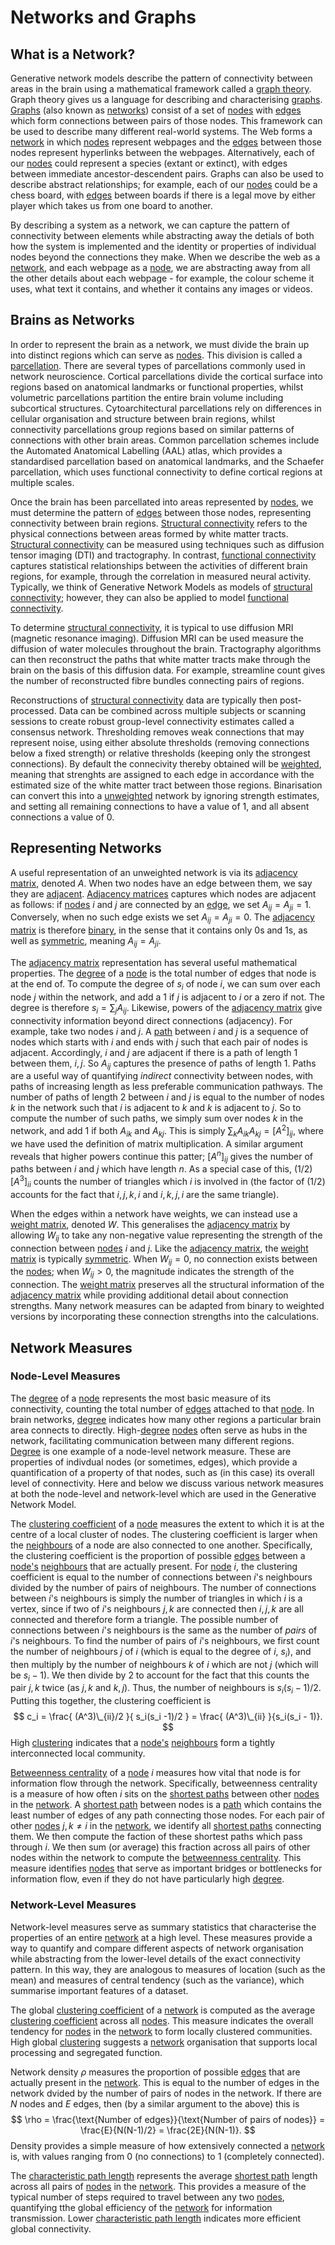 # Networks and Graphs

## What is a Network?

Generative network models describe the pattern of connectivity between areas in the brain using a mathematical framework called a [graph theory](glossary.md#graph). Graph theory gives us a language for describing and characterising [graphs](glossary.md#graph). [Graphs](glossary.md#graph) (also known as [networks](glossary.md#network)) consist of a set of [nodes](glossary.md#node) with [edges](glossary.md#edge) which form connections between pairs of those nodes. This framework can be used to describe many different real-world systems. The Web forms a [network](glossary.md#network) in which [nodes](glossary.md#node) represent webpages and the [edges](glossary.md#edge) between those nodes represent hyperlinks between the webpages. Alternatively, each of our [nodes](glossary.md#node) could represent a species (extant or extinct), with edges between immediate ancestor-descendent pairs. Graphs can also be used to describe abstract relationships; for example, each of our [nodes](glossary.md#node) could be a chess board, with [edges](glossary.md#edge) between boards if there is a legal move by either player which takes us from one board to another.     

By describing a system as a network, we can capture the pattern of connectivity between elements while abstracting away the detials of both how the system is implemented and the identity or properties of individual nodes beyond the connections they make. When we describe the web as a [network](glossary.md#network), and each webpage as a [node](glossary.md#node), we are abstracting away from all the other details about each webpage - for example, the colour scheme it uses, what text it contains, and whether it contains any images or videos.

<!-- 
 In these examples, the network structure captures the fundamental pattern of connectivity whilst abstracting away many physical details. This simple yet powerful representation allows us to capture the essential structure of complex systems by focusing on the relationships between components rather than the components themselves. Networks can be either weighted or unweighted: unweighted networks contain [edges](glossary.md#edge) that are simply present or absent, whilst weighted networks have [edges](glossary.md#edge) with different strengths or capacities.


Networks capture abstract structure in a way that allows two real, physical systems to have identical network representations despite having very different physical instantiations. For instance, a social network of friendships and a network of protein interactions might both exhibit the same mathematical properties, such as small-world connectivity or scale-free degree distributions, even though one describes human relationships and the other molecular interactions. -->

## Brains as Networks

In order to represent the brain as a network, we must divide the brain up into distinct regions which can serve as [nodes](glossary.md#node). This division is called a [parcellation](glossary.md#parcellation). There are several types of parcellations commonly used in network neuroscience. Cortical parcellations divide the cortical surface into regions based on anatomical landmarks or functional properties, whilst volumetric parcellations partition the entire brain volume including subcortical structures. Cytoarchitectural parcellations rely on differences in cellular organisation and structure between brain regions, whilst connectivity parcellations group regions based on similar patterns of connections with other brain areas. Common parcellation schemes include the Automated Anatomical Labelling (AAL) atlas, which provides a standardised parcellation based on anatomical landmarks, and the Schaefer parcellation, which uses functional connectivity to define cortical regions at multiple scales.

Once the brain has been parcellated into areas represented by [nodes](glossary.md#nodes), we must determine the pattern of [edges](glossary.md#edge) between those nodes, representing connectivity between brain regions. [Structural connectivity](glossary.md#structural-connectivity) refers to the physical connections between areas formed by white matter tracts. [Structural connectivity](glossary.md#structural-connectivity) can be measured using techniques such as diffusion tensor imaging (DTI) and tractography. In contrast, [functional connectivity](glossary.md#functional-connectivity) captures statistical relationships between the activities of different brain regions, for example, through the correlation in measured neural activity. Typically, we think of Generative Network Models as models of [structural connectivity](glossary.md#structural-connectivity); however, they can also be applied to model [functional connectivity](glossary.md#functional-connectivity). 

To determine [structural connectivity](glossary.md#structural-connectivity), it is typical to use diffusion MRI (magnetic resonance imaging). Diffusion MRI can be used measure the diffusion of water molecules throughout the brain. Tractography algorithms can then reconstruct the paths that white matter tracts make through the brain on the basis of this diffusion data. For example, streamline count gives the number of reconstructed fibre bundles connecting pairs of regions.

Reconstructions of [structural connectivity](glossary.md#structural-connectivity) data are typically then post-processed. Data can be combined across multiple subjects or scanning sessions to create robust group-level connectivity estimates called a consensus network. Thresholding removes weak connections that may represent noise, using either absolute thresholds (removing connections below a fixed strength) or relative thresholds (keeping only the strongest connections). By default the connecivity thereby obtained will be [weighted](glossary.md#weight-matrix), meaning that strenghts are assigned to each edge in accordance with the estimated size of the white matter tract between those regions. Binarisation can convert this into a [unweighted](glossary.md#adjacency-matrix) network by ignoring strength estimates, and setting all remaining connections to have a value of $1$, and all absent connections a value of $0$.

## Representing Networks

A useful representation of an unweighted network is via its [adjacency matrix](glossary.md#adjacency-matrix-a), denoted $A$. When two nodes have an edge between them, we say they are [adjacent](glossary.md#adjacent). [Adjacency matrices](glossary.md#adjacency-matrix) captures which nodes are adjacent as follows: if [nodes](glossary.md#node) $i$ and $j$ are connected by an [edge](glossary.md#edge), we set $A_{ij} = A_{ji} = 1$. Conversely, when no such edge exists we set $A_{ij} = A_{ji} = 0$. The [adjacency matrix](glossary.md#adjacency-matrix) is therefore [binary](glossary.md#binary-generative-network-model), in the sense that it contains only $0$s and $1$s, as well as [symmetric](glossary.md#symmetric), meaning $A_{ij} = A_{ji}$. 

The [adjacency matrix](glossary.md#adjacency-matrix-a) representation has several useful mathematical properties. The [degree](glossary.md#degree) of a [node](glossary.md#node) is the total number of edges that node is at the end of. To compute the degree of $s_i$ of node $i$, we can sum over each node $j$ within the network, and add a $1$ if $j$ is adjacent to $i$ or a zero if not. The degree is therefore $s_i = \sum_j A_{ij}$. Likewise, powers of the [adjacency matrix](glossary.md#adjacency-matrix-a) give  connectivity information beyond direct connections (adjacency). For example, take two nodes $i$ and $j$. A [path](glossary.md#path) between $i$ and $j$ is a sequence of nodes which starts with $i$ and ends with $j$ such that each pair of nodes is adjacent. Accordingly, $i$ and $j$ are adjacent if there is a path of length $1$ between them, $i,j$. So $A_{ij}$ captures the presence of paths of length $1$. Paths are a useful way of quantifying *indirect* connectivity between nodes, with paths of increasing length as less preferable communication pathways. The number of paths of length $2$ between $i$ and $j$ is equal to the number of nodes $k$ in the network such that $i$ is adjacent to $k$ and $k$ is adjacent to $j$. So to compute the number of such paths, we simply sum over nodes $k$ in the network, and add $1$ if both $A_{ik}$ and $A_{kj}$. This is simply $\sum_k A_{ik} A_{kj} = [A^2]_{ij}$, where we have used the definition of matrix multiplication. A similar argument reveals that higher powers continue this patter; $[A^n]_{ij}$ gives the number of paths between $i$ and $j$ which have length $n$. As a special case of this, $(1/2) [A^3]_{ii}$ counts the number of triangles which $i$ is involved in (the factor of $(1/2)$ accounts for the fact that $i,j,k,i$ and $i,k,j,i$ are the same triangle). 

When the edges within a network have weights, we can instead use a [weight matrix](glossary.md#weight-matrix-w), denoted $W$. This generalises the [adjacency matrix](glossary.md#adjacency-matrix-a) by allowing $W_{ij}$ to take any non-negative value representing the strength of the connection between [nodes](glossary.md#node) $i$ and $j$. Like the [adjacency matrix](glossary.md#adjacency-matrix-a), the [weight matrix](glossary.md#weight-matrix-w) is typically [symmetric](glossary.md#symmetric). When $W_{ij} = 0$, no connection exists between the [nodes](glossary.md#node); when $W_{ij} > 0$, the magnitude indicates the strength of the connection. The [weight matrix](glossary.md#weight-matrix-w) preserves all the structural information of the [adjacency matrix](glossary.md#adjacency-matrix-a) while providing additional detail about connection strengths. Many network measures can be adapted from binary to weighted versions by incorporating these connection strengths into the calculations. 

## Network Measures

### Node-Level Measures

The [degree](glossary.md#degree) of a [node](glossary.md#node) represents the most basic measure of its connectivity, counting the total number of [edges](glossary.md#edge) attached to that [node](glossary.md#node). In brain networks, [degree](glossary.md#degree) indicates how many other regions a particular brain area connects to directly. High-[degree](glossary.md#degree) [nodes](glossary.md#node) often serve as hubs in the network, facilitating communication between many different regions. [Degree](glossary.md#degree) is one example of a node-level network measure. These are properties of indivdual nodes (or sometimes, edges), which provide a quantification of a property of that nodes, such as (in this case) its overall level of connectivity. Here and below we discuss various network measures at both the node-level and network-level which are used in the Generative Network Model.  

The [clustering coefficient](glossary.md#clustering-coefficient) of a [node](glossary.md#node) measures the extent to which it is at the centre of a local cluster of nodes. The clustering coefficient is larger when the [neighbours](glossary.md#neighbour) of a node are also connected to one another. Specifically, the clustering coefficient is the proportion of possible [edges](glossary.md#edge) between a [node's](glossary.md#node) [neighbours](glossary.md#neighbour) that are actually present. For [node](glossary.md#node) $i$, the clustering coefficient is equal to the number of connections between $i$'s neighbours divided by the number of pairs of neighbours. The number of connections between $i$'s neighbours is simply the number of triangles in which $i$ is a vertex, since if two of $i$'s neighbours $j, k$ are connected then $i, j, k$ are all connected and therefore form a triangle. The possible number of connections between $i$'s neighbours is the same as the number of *pairs* of $i$'s neighbours. To find the number of pairs of $i$'s neighbours, we first count the number of neighbours $j$ of $i$ (which is equal to the degree of $i$, $s_i$), and then multiply by the number of neighbours $k$ of $i$ which are not $j$ (which will be $s_i - 1$). We then divide by $2$ to account for the fact that this counts the pair $j,k$ twice (as $j,k$ and $k,j$). Thus, the number of neighbours is $s_i(s_i - 1)/2$. Putting this together, the clustering coefficient is
$$
c_i = \frac{ (A^3)\_{ii}/2 }{ s_i(s_i -1)/2 } = \frac{ (A^3)\_{ii} }{s_i(s_i - 1)}.
$$
High [clustering](glossary.md#clustering-coefficient) indicates that a [node's](glossary.md#node) [neighbours](glossary.md#neighbour) form a tightly interconnected local community.

[Betweenness centrality](glossary.md#betweenness-centrality) of a [node](glossary.md#node) $i$ measures how vital that node is for information flow through the network. Specifically, betweenness centrality is a measure of how often $i$ sits on the [shortest paths](glossary.md#shortest-path) between other [nodes](glossary.md#node) in the [network](glossary.md#network). A [shortest path](glossary.md#shortest-path) between nodes is a [path](glossary.md#path) which contains the least number of edges of any path connecting those nodes. For each pair of other [nodes](glossary.md#node) $j,k \neq i$ in the [network](glossary.md#network), we identify all [shortest paths](glossary.md#shortest-path) connecting them. We then compute the faction of these shortest paths which pass through $i$. We then sum (or average) this fraction across all pairs of other nodes within the network to compute the [betweenness centrality](glossary.md#betweenness-centrality). This measure identifies [nodes](glossary.md#node) that serve as important bridges or bottlenecks for information flow, even if they do not have particularly high [degree](glossary.md#degree).

### Network-Level Measures

Network-level measures serve as summary statistics that characterise the properties of an entire [network](glossary.md#network) at a high level. These measures provide a way to quantify and compare different aspects of network organisation while abstracting from the lower-level details of the exact connectivity pattern. In this way, they are analogous to measures of location (such as the mean) and measures of central tendency (such as the variance), which summarise important features of a dataset. 

The global [clustering coefficient](glossary.md#clustering-coefficient) of a [network](glossary.md#network) is computed as the average [clustering coefficient](glossary.md#clustering-coefficient) across all [nodes](glossary.md#node). This measure indicates the overall tendency for [nodes](glossary.md#node) in the [network](glossary.md#network) to form locally clustered communities. High global [clustering](glossary.md#clustering-coefficient) suggests a [network](glossary.md#network) organisation that supports local processing and segregated function.

Network density $\rho$ measures the proportion of possible [edges](glossary.md#edge) that are actually present in the [network](glossary.md#network). This is equal to the number of edges in the network dvided by the number of pairs of nodes in the network. If there are $N$ nodes and $E$ edges, then (by a similar argument to the above) this is
$$
\rho = \frac{\text{Number of edges}}{\text{Number of pairs of nodes}} = \frac{E}{N(N-1)/2} = \frac{2E}{N(N-1)}.
$$ 
Density provides a simple measure of how extensively connected a [network](glossary.md#network) is, with values ranging from 0 (no connections) to 1 (completely connected).

The [characteristic path length](glossary.md#characteristic-path-length) represents the average [shortest path](glossary.md#shortest-path) length across all pairs of [nodes](glossary.md#node) in the [network](glossary.md#network). This provides a measure of the typical number of steps required to travel between any two [nodes](glossary.md#node), quantifying tthe global efficiency of the [network](glossary.md#network) for information transmission. Lower [characteristic path length](glossary.md#characteristic-path-length) indicates more efficient global connectivity.

<!-- ## Distance and Network Structure

In the case of a brain  

Physical distances between brain regions, stored in a [distance matrix](glossary.md#distance-matrix-d), play a fundamental role in shaping connection patterns due to principles of wiring economy. Longer connections require more resources to establish and maintain, making them metabolically costly and developmentally challenging to form. This creates a natural bias toward shorter connections in biological networks.

The [edge length](glossary.md#edge-length) [distribution](glossary.md#distribution) describes how connection distances are distributed across the [network](glossary.md#network). This [distribution](glossary.md#distribution) typically shows an overrepresentation of short connections compared to what would be expected from random wiring, reflecting the influence of spatial constraints on network formation. For [edges](glossary.md#edge) connecting [nodes](glossary.md#node) $i$ and $j$, the [edge length](glossary.md#edge-length) is given by $D_{ij}$, where $D$ is the [distance matrix](glossary.md#distance-matrix-d).

Understanding the relationship between physical distance and connection probability is essential for interpreting generative network models, which explicitly incorporate spatial constraints through distance-dependent wiring rules. The interplay between spatial constraints and topological factors determines the final structure of brain networks, balancing the efficiency benefits of short connections against the functional requirements for longer-range integration.

### Topological vs Topographical Measures

An important distinction exists between [topological](glossary.md#topology) and [topographical](glossary.md#topography) network measures. [Topological](glossary.md#topology) measures depend only on the pattern of connections within the [network](glossary.md#network), ignoring the physical positions of [nodes](glossary.md#node) in space. Examples include [degree](glossary.md#degree), [clustering coefficients](glossary.md#clustering-coefficient), and [shortest path](glossary.md#shortest-path) lengths. In contrast, [topographical](glossary.md#topography) measures incorporate information about the spatial locations of [nodes](glossary.md#node) and the physical distances between them. [Edge length](glossary.md#edge-length) distributions exemplify [topographical](glossary.md#topography) measures, as they depend on both the presence of connections and the spatial arrangement of [nodes](glossary.md#node). -->

